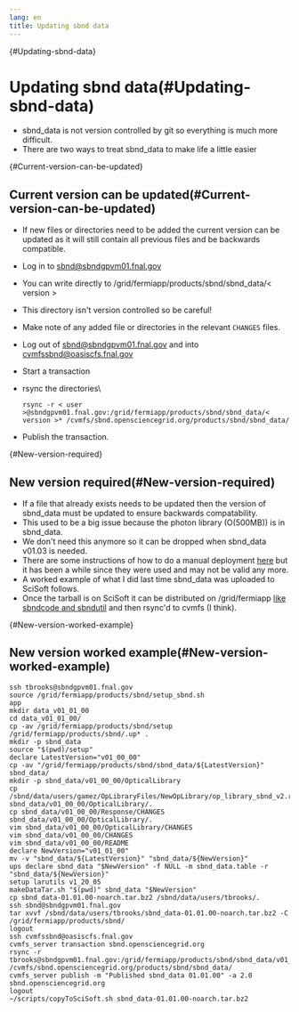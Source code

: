 ```yaml
---
lang: en
title: Updating sbnd data
---
```


{#Updating-sbnd-data}

Updating sbnd data(#Updating-sbnd-data)
========================================================

-   sbnd\_data is not version controlled by git so everything is much
    more difficult.
-   There are two ways to treat sbnd\_data to make life a little easier

{#Current-version-can-be-updated}

Current version can be updated(#Current-version-can-be-updated)
--------------------------------------------------------------------------------

-   If new files or directories need to be added the current version can
    be updated as it will still contain all previous files and be
    backwards compatible.

-   Log in to <sbnd@sbndgpvm01.fnal.gov>

-   You can write directly to /grid/fermiapp/products/sbnd/sbnd\_data/\<
    version \>

-   This directory isn\'t version controlled so be careful!

-   Make note of any added file or directories in the relevant `CHANGES`
    files.

-   Log out of <sbnd@sbndgpvm01.fnal.gov> and into
    <cvmfssbnd@oasiscfs.fnal.gov>

-   Start a transaction

-   rsync the directories\

        rsync -r < user >@sbndgpvm01.fnal.gov:/grid/fermiapp/products/sbnd/sbnd_data/< version >* /cvmfs/sbnd.opensciencegrid.org/products/sbnd/sbnd_data/

-   Publish the transaction.

{#New-version-required}

New version required(#New-version-required)
------------------------------------------------------------

-   If a file that already exists needs to be updated then the version
    of sbnd\_data must be updated to ensure backwards compatability.
-   This used to be a big issue because the photon library (O(500MB)) is
    in sbnd\_data.
-   We don\'t need this anymore so it can be dropped when sbnd\_data
    v01.03 is needed.
-   There are some instructions of how to do a manual deployment
    [here](Write_files_to_SciSoft.html) but it has been a
    while since they were used and may not be valid any more.
-   A worked example of what I did last time sbnd\_data was uploaded to
    SciSoft follows.
-   Once the tarball is on SciSoft it can be distributed on
    /grid/fermiapp [like sbndcode and
    sbndutil](Deploying_a_release_on_fermigrid.html) and
    then rsync\'d to cvmfs (I think).

{#New-version-worked-example}

New version worked example(#New-version-worked-example)
------------------------------------------------------------------------

    ssh tbrooks@sbndgpvm01.fnal.gov
    source /grid/fermiapp/products/sbnd/setup_sbnd.sh
    app
    mkdir data_v01_01_00
    cd data_v01_01_00/
    cp -av /grid/fermiapp/products/sbnd/setup /grid/fermiapp/products/sbnd/.up* .
    mkdir -p sbnd_data
    source "$(pwd)/setup" 
    declare LatestVersion="v01_00_00" 
    cp -av "/grid/fermiapp/products/sbnd/sbnd_data/${LatestVersion}" sbnd_data/
    mkdir -p sbnd_data/v01_00_00/OpticalLibrary
    cp /sbnd/data/users/gamez/OpLibraryFiles/NewOpLibrary/op_library_sbnd_v2.root sbnd_data/v01_00_00/OpticalLibrary/.
    cp sbnd_data/v01_00_00/Response/CHANGES sbnd_data/v01_00_00/OpticalLibrary/.
    vim sbnd_data/v01_00_00/OpticalLibrary/CHANGES
    vim sbnd_data/v01_00_00/CHANGES
    vim sbnd_data/v01_00_00/README
    declare NewVersion="v01_01_00" 
    mv -v "sbnd_data/${LatestVersion}" "sbnd_data/${NewVersion}" 
    ups declare sbnd_data "$NewVersion" -f NULL -m sbnd_data.table -r "sbnd_data/${NewVersion}" 
    setup larutils v1_20_05
    makeDataTar.sh "$(pwd)" sbnd_data "$NewVersion" 
    cp sbnd_data-01.01.00-noarch.tar.bz2 /sbnd/data/users/tbrooks/.
    ssh sbnd@sbndgpvm01.fnal.gov
    tar xvvf /sbnd/data/users/tbrooks/sbnd_data-01.01.00-noarch.tar.bz2 -C /grid/fermiapp/products/sbnd/
    logout
    ssh cvmfssbnd@oasiscfs.fnal.gov
    cvmfs_server transaction sbnd.opensciencegrid.org
    rsync -r tbrooks@sbndgpvm01.fnal.gov:/grid/fermiapp/products/sbnd/sbnd_data/v01_01_00* /cvmfs/sbnd.opensciencegrid.org/products/sbnd/sbnd_data/
    cvmfs_server publish -m "Published sbnd_data 01.01.00" -a 2.0 sbnd.opensciencegrid.org
    logout
    ~/scripts/copyToSciSoft.sh sbnd_data-01.01.00-noarch.tar.bz2
